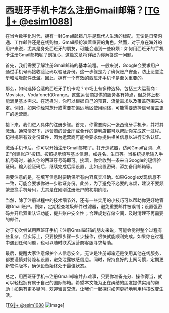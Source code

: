 # 西班牙手机卡怎么注册Gmail邮箱？[[TG💪+ @esim1088](https://t.me/s/esim1088)]

在当今数字化时代，拥有一封Gmail邮箱几乎是现代人生活的标配。无论是日常沟通、工作邮件还是在线购物，Gmail都扮演着重要的角色。然而，对于身在海外的用户来说，尤其是身处西班牙的朋友，可能会遇到一些麻烦：如何用西班牙的手机卡注册Gmail邮箱呢？别担心，这篇文章将详细为你解答这一问题。

首先，我们需要了解注册Gmail邮箱的基本流程。一般来说，Google会要求用户通过手机号码接收验证码以验证身份。这一步骤是为了确保账户安全，防止恶意注册和垃圾邮件泛滥。因此，拥有一个有效的西班牙手机卡是至关重要的。

那么，如何选择合适的西班牙手机卡呢？市场上有多种选择，包括三大运营商：Movistar、Vodafone和Orange。这些运营商提供的服务各有特点，但总体上都能满足基本需求。在选择时，你可以根据自己的预算、流量需求以及覆盖范围来决定。例如，如果你经常旅行或需要在偏远地区使用网络，可能需要选择信号覆盖更广的运营商。

接下来，我们进入具体的注册步骤。首先，你需要购买一张西班牙手机卡，并将其激活。通常情况下，运营商的营业厅或合作的便利店都可以帮助你完成这一过程。记得携带有效身份证件，因为运营商可能会要求你提供相关信息以进行实名认证。

激活手机卡后，你可以开始注册Gmail邮箱了。打开浏览器，访问Gmail官网，点击“创建账户”按钮。按照提示填写基本信息，如姓名、生日等。当系统提示输入手机号码时，输入你的西班牙号码即可。接着，你会收到一条来自Google的短信验证码。输入验证码后，继续完成后续设置，比如设置密码、添加备用邮箱等。

需要注意的是，在填写信息时要确保所有内容真实准确。如果Google发现信息不一致，可能会要求你进一步验证身份。此外，为了避免不必要的麻烦，建议不要频繁更换手机号码，尤其是在刚刚注册账户的初期阶段。

当然，除了注册过程中的技术细节外，还有一些实用的小技巧可以帮助你更好地管理Gmail账户。例如，定期检查垃圾邮件过滤器，避免重要邮件被误判；设置强密码并开启双重认证功能，提升账户安全性；合理规划存储空间，及时清理不再需要的邮件。

对于初次尝试用西班牙手机卡注册Gmail邮箱的朋友来说，可能会觉得整个过程有些复杂。但实际上，只要按照步骤一步步操作，很快就能顺利完成。如果你在过程中遇到任何问题，也可以随时联系运营商客服寻求帮助。

最后，提醒大家注意保护个人信息安全。无论是注册邮箱还是使用其他在线服务，都要谨慎对待隐私设置，避免泄露敏感信息。同时，保持良好的上网习惯，定期更新软件版本，确保设备始终处于最佳状态。

总之，用西班牙手机卡注册Gmail邮箱并非难事，只要你准备充分、操作得当，就可以轻松拥有属于自己的国际邮箱。希望本文能为正在纠结的朋友提供实用的帮助！如果有更多疑问，欢迎留言交流，让我们一起探讨如何更好地利用科技改变生活。

[[TG💪+ @esim1088](https://t.me/s/esim1088) ![Image](https://i.postimg.cc/4NQfJmqS/Snipaste-2025-05-13-00-14-12.png)]